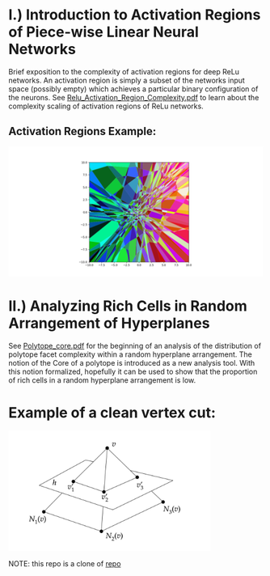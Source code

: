 # I.) Introduction to Activation Regions of Piece-wise Linear Neural Networks

Brief exposition to the complexity of activation regions for deep ReLu networks. An activation region is simply a subset of the networks input space (possibly empty) which achieves a particular binary configuration of the neurons. See [Relu_Activation_Region_Complexity.pdf](Relu_Activation_Region_Complexity.pdf) to learn about the complexity scaling of activation regions of ReLu networks.


## Activation Regions Example:
![](images/Figure_2.png)


# II.) Analyzing Rich Cells in Random Arrangement of Hyperplanes

See [Polytope_core.pdf](Polytope_core.pdf) for the beginning of an analysis of the distribution of polytope facet complexity within a random hyperplane arrangement. The notion of the Core of a polytope is introduced as a new analysis tool. With this notion formalized, hopefully it can be used to show that the proportion of rich cells in a random hyperplane arrangement is low.


# Example of a clean vertex cut:


<img src="https://github.com/Jay-Lewis/geometry-of-ml/blob/master/images/clean_cut.svg" alt="example" width="400">

NOTE: this repo is a clone of [repo](https://gitlab.inf.ethz.ch/gaertner/geometry-of-ml)



